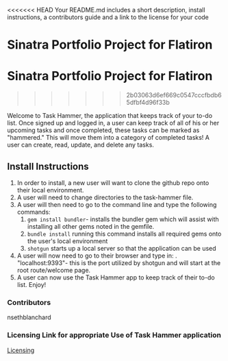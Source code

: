 
<<<<<<< HEAD
Your README.md includes a short description, install instructions, a contributors guide and a link to the license for your code

Sinatra Portfolio Project for Flatiron
=======
# Sinatra Portfolio Project for Flatiron
>>>>>>> 2b03063d6ef669c0547cccfbdb65dfbf4d96f33b

Welcome to Task Hammer, the application that keeps track of your to-do list.  Once signed up and logged in, a user can keep track of all of his or her upcoming tasks
and once completed, these tasks can be marked as "hammered."  This will move them into a category of completed tasks!  A user can create, read, update, and delete any tasks.  


## Install Instructions
1. In order to install, a new user will want to clone the github repo onto their local environment. 
2. A user will need to change directories to the task-hammer file.
3. A user will then need to go to the command line and type the following commands:
    1. ```gem install bundler```- installs the bundler gem which will assist with installing all other gems noted in the gemfile. 
    2. ```bundle install``` running this command installs all required gems onto the user's local environment
    3. ```shotgun``` starts up a local server so that the application can be used
4. A user will now need to go to their browser and type in:
    . "localhost:9393"- this is the port utilized by shotgun and will start at the root route/welcome page.
5. A user can now use the Task Hammer app to keep track of their to-do list.  Enjoy!

### Contributors 
nsethblanchard


### Licensing Link for appropriate Use of Task Hammer application
[Licensing](LICENSE.txt)
